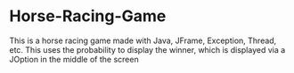 # Horse-Racing-Game
This is a horse racing game made with Java, JFrame, Exception, Thread, etc. This uses the probability to display the winner, which is displayed via a JOption in the middle of the screen

